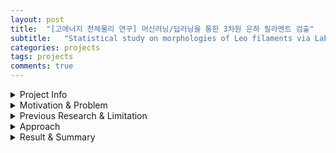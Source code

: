 ```yaml
---
layout: post
title:  "[고에너지 천체물리 연구] 머신러닝/딥러닝을 통한 3차원 은하 필라멘트 검출"
subtitle:   "Statistical study on morphologies of Leo filaments via Label spreading"
categories: projects
tags: projects
comments: true
---
```


<details>    
<summary> Project Info  </summary>
<div markdown="1"> 

<br/>

<!-- ### 머신러닝/딥러닝을 통한 3차원 거대우주구조 데이터상의 은하 필라멘트 검출  -->
- **기간:** 19.09 ~ 21.02 (1년 6개월)
- **주관 기관:** 고에너지 천체물리 연구센터 (CHEA, Center for High Energy Astrophysics)
- **주관 부처:** 한국연구재단 선도연구센터
- **사용 언어** : Python, MATLAB, Scikit-learn, Tensorflow-Keras
- **기여 및 결과**:
    1. 머신러닝 / 딥러닝을 통한 3차원 거대우주구조에서 은하 필라멘트 검출
        - 해외 초청발표: Joint Australian and Korean Contributions to the SKA meeting (2020)
        - 국내 발표: 4th CHEA workshop (2020)
    2. 상대론적 유체역학 코드 병렬화
        - SCI논문 제출 준비: The Astrophysics Journal(ApJ) (~2021.05)

![filament project](https://swha0105.github.io/assets/projects/filament/filament_project.png)

<br/>

</div>
</details> 


<details>    
<summary> Motivation & Problem  </summary>
<div markdown="1"> 

## Motivation

|![LSS example](https://swha0105.github.io/assets/projects/filament/LSS_example.JPG)
|:--:| 
| LSS example,  1. Sloan sky survey(left),  2. [그림 출처](https://arxiv.org/pdf/1803.11156.pdf)(right) |

현재 인류가 관측 할 수 있는 가장 큰 우주를 보았을 때, 우주에 존재하는 물질 들은 균등하게 분포해있지 않고 특정한 구조를 가지며 분포 해있다.  
전체 우주의 물질분포와 그 구조를 **거대우주구조 (LSS, Large Scale Structure of the Universe)**라고 하며 이 거대우주구조에는 `Galaxy of Clusters`, `Galaxy of Filaments`, `Wall`, `Void` 의 구조가 존재한다.

- Galaxy of Clusters: 구형으로, 다른 구조들에 비해 온도와 밀도가 월등히 높다.

- **`Galaxy of Filaments`**: 3차원상에서 **원통형**이며 온도와 밀도가 상대적으로 Wall 보다 높다

- **`Wall`** :3차원상에서 **평면구조**이며 온도와 밀도가 상대적으로 Filament 보다 낮다

- Void: 매우 낮은 밀도와 온도를 가지고 있다.

이 중 **`Galaxy of Filament`** (이하 `Filament`)는 우주 전체 물질 질량의 50%를 차지하지만 부피는 6%를 차지하는 구조로서 우주의 물질들이 굉장히 밀집되어 있어 흥미로운 물리현상들이 많이 일어나는 곳이다. [참조 논문](https://academic.oup.com/mnras/article/441/4/2923/1213214)   

따라서, `Filament`를 Identification 하는 문제는 천체물리학계에서 많은 시도가 있고 난제로 속한다. 

![Filament in LSS](https://swha0105.github.io/assets/projects/filament/filament_mass.png)

<br/>

## Problem:

하지만 이 **Filament**는 **Wall**과 구분하기 힘든 성질이 있는데 이유는 다음과 같다.

1. 밀도, 온도와 같은 Filament와 Wall를 나누는 **물리적 기준의 부재**
2. 기하학적 정보 수치화의 어려움
3. 주변 배경(Cluster) 마다 기준이 다름.  

Filament와 Wall은 Cluster 구조 주변에 존재하며, 기하학적으로 **Filament는 3차원 공간상 원기둥, Wall은 평면 구조**를 띈다.   
하지만 Filament와 Wall은 구분할 수 있는 물리적인 기준이 없고, 따라서 이를 구분하기 위해 3차원 상 기하학적 패턴, 물리량, 시뮬레이션 환경 등 **모든 것을 고려해 종합적인 판단을 내린다.**  
    
여기서 가장 문제가 되는 점은 **Filament와 Wall이 존재하는 배경에 따라 물리적 기준과 기하학적 기준이 변한다는 점이다.**

<br/>  

이 문제를 풀기 위해 우리가 힌트를 얻은 지점은 다음과 같다.

1. 절대적인 기준을 찾는 방향 보다는 주변 배경(Cluster) 맞게 기준을 각각 생성한다
2. Cluster와 Void는 물리적으로 구분이 가능하다.
3. Filament는 Cluster와, Wall은 Void에 상대적으로 조금 더 연관성이 있다. 
4. 기하학적 정보를 수치화 하여 물리적 정보와 함께 쓴다.

이러한 접근을 위해 **Machine Learning** 의  **Label spreading** 을 사용하였다.  
특히, Cluster와 Void는 물리적으로 구분이 가능하기에 이를 `Label`로 사용할 수 있음을 알고 Semi-supervised learning 접근을 하였다.  

이를 통해 우리는 특히 `Filament`의 **`Curvature`** 를 계산을 하였다. 실제 관측데이터에서는 Curvature가 큰 Highly curved Filament가 많이 나오지만 시뮬레이션 데이터 상 아직까지 보고 된 바가 없음으로 ML을 통한 Filament Identification이 모든 데이터에 성공적으로 적용할 수 있다면 무수히 많은 Filament들의 통계값을 통해 Highly curved Filament의 존재 유무와 존재 확률을 통계적으로 접근 할 수 있기 때문에 Identification 후 Curvature 계산에 집중하였다.   

데이터는 본 [논문](https://ui.adsabs.harvard.edu/abs/1993ApJ...414....1R/abstract) 에 언급된 코드를 (Fortran) 이용해 계산된 데이터를 이용하였다.    
Size: 32GB x 8    
Format: Binary (3차원)


<br/>

</div>
</details> 



<details>    
<summary> Previous Research & Limitation  </summary>
<div markdown="1"> 

## Previous Research

기존의 연구들은,  물리학적 정보를 사용하지 않고 기하학적 정보들만으로 `Filament` 와 `Wall` 을 구분하는 시도를 하였다. 

1.  3차원 밀도공간에서 [Hessian Matrix](https://en.wikipedia.org/wiki/Hessian_matrix) 의 Eigenvalue를 계산해 **Shape strength** 를 구성하는 방법이 있다. 각각의 **Shape Stength** 는 특정 포인트에서의 주변 밀도의 구조를 고려해 **구, 원기둥, 평면** 정도 를 나타낸다. **Shape Strength**를 이용해 `Filament` 와 `Wall`의 후보군을 찾아낸 뒤, 알려진 물리량과 함께 `Filament`를 판단한다 ([논문 1](https://arxiv.org/abs/1401.7866), [논문 2](https://arxiv.org/abs/1209.2043))\

    <p float="center">
        <img src="https://swha0105.github.io/assets/projects/filament/signature_equation.png" width="400"/> 
    </p>
    Eq 1. Shape Strength. for each lambda means Eigenvalue of Hessian Matrix 
<br/>

2. 위상수학에서 사용되는 [Morse Theory](https://en.wikipedia.org/wiki/Morse_theory)를 이용하여 3차원 공간의 밀도분포에서 가장 안정화된 Saddle point들을 찾아 이를 잇는 선을 찾아내여 `Filament` 를 정의하는 것이다. 오픈소스 코드로 배포가 되어있으나 현재 우리가 사용하는 데이터 형태와 호환이 불가능하다.
[논문 1](https://academic.oup.com/mnras/article/414/1/350/1090746?searchresult=1)
<br/>
<br/>


## Limitation

기존 연구에서 기하학적 정보를 수치화를 하여 Filament를 식별을 하였다.  
이 방법의 문제점은 크게 2가지가 있는데.

1. 물리량과 기하학적 정보의 단위가 달라 각각의 정보만 사용하고 유기적으로 분석하지 못하였다.
2. 주변 배경(Cluster)에 따라 변하는 Filament와 Wall의 정보를 전혀 담지 못하였다.

물리량과 기하학적 정보를 동시에 사용하지 못하여, 신호가 약하거나 애매한 Filament인 경우 식별을 하지 못하였다.  
또한 주변 배경과 관계없이 절대적인 기준을 찾는 시도는 다른 시뮬레이션 데이터 셋으로 확장 불가능하였다.  


따라서, 우리의 목표는 **전문가의 개입 없이, 데이터에 의존성없이, 주변 배경과 상대적인 Criteria 각각 생성하여 데이터에 대한 Bias와 상관없이 Filament를 식별하는 것이다.**

<br/>

</div>
</details> 


<details>    
<summary> Approach  </summary>
<div markdown="1"> 
 

 
### 1. **Gaussian Pyramid를 통한 데이터 압축**  -> [code](https://github.com/swha0105/Filament_Project/blob/main/pyramid.py) 
> `Filament` 와 `Wall`은 `Cluster`주변에 존재하기 때문에 데이터를 `Cluster` 주변 40~45Mpc/h 의 크기로 Crop하였다.  Crop을 한 데이터들도 크기가 250~300Mb 하기 때문에 ML/DL에 사용하기 적합하지 않았다. 따라서 Gaussian Pyramid 알고리즘을 2번 적용해 데이터를 압축하였다. 이 과정에서 기하학적 정보가 손실 되지 않았는지 체크하였고 아래 그림과 같이 확인 하였다
<br/><br/>
![Gaussian example](https://swha0105.github.io/assets/projects/filament/Cluster_dens.png)
<br/>
<br/>


### 2. **GPU 병렬화를 통한 Signature 및 Shape strength계산** -> [code](https://github.com/swha0105/Filament_Project/blob/main/gpu_signature.py) 
> 기존 연구방법을 참고하여 기하학적 정보를 **Shape Signature**를 계산하여 사용하기로 하였다. 
**Shape Signature**는 밀도 데이터의 **Hessian Matrix**를 구성하여 **Eigenvalue**를 계산하고 [논문](https://arxiv.org/abs/1401.7866)에 나온대로 적절히 조합하여 **Shape Strength**을 계산한다.  
이는 주변의 밀도분포를 고려하여 특정 포인트가 어떤 형태를 띄고 있는지 숫자로 나타내준다. 이 과정은 매우 큰 계산자원을 필요로 하기에 **GPU를 이용한 가속화**를 하여 CPU로 처리했을때에 비해 약 10~100배 정도 빠른속도를 구현하였다. 
<br/><br/>
![Signature visualization](https://swha0105.github.io/assets/projects/filament//signature_visual.JPG)  
왼쪽 위부터 시계방향으로 `Density`, `Filament signature`, `Wall signature`, `Cluster signature`를 나타낸다. 
<br/>
<br/>

 
### 3. **Label Spreading을 통한 Filament 식별** -> [code](https://github.com/swha0105/Filament_Project/blob/main/label_spreading_v2.py) 
### [Label spreading에 대한 포스팅](https://swha0105.github.io/_posts/2021-01-21-ML_DL-Label_Spreading.markdown)  
>**Label spreading**은 개수가 적지만 확실한 Label를 통해 Unlabeled 데이터에 Label을 지정 알고리즘으로 **Semi-supervised Learning** 중 하나 이다.    
거대우주구조 4가지 구조중 `Cluster`와 `Void`는 물리량으로 정확히 정의가 된다.   
또한, `Filament`는 `Cluster`와, `Wall`은 `Void`와 물리량 및 기하학적으로 비슷한 특성을 가진다.  이를 이용해 `Cluster`와 `Void`를 X-ray 및 온도를 이용하여 정확히 정의 한 뒤 이를 **Label**로 가정한다. Label의 **기하학적 정보와 물리량들**을 이용해 Unlabeled 데이터 안에 존재하는`Filament`와 `Wall`에 대한 **Classification**을 시도 한다.<br/><br/>
![Gaussian example](https://swha0105.github.io/assets/projects/filament/label_spreading_example.JPG)
<br/>
왼쪽 그림은 밀도, 오른쪽 그림은 Label spreading이후 `Filament` Classification 된 부분을 의미한다.   
<br/>
<br/>



### 4. **MATLAB을 통한 후처리 및 DFS를 통한 Filament 개별화** -> [Skeleton code](https://github.com/swha0105/Filament_Project/blob/main/ref/matlab/skeleton.m), [DFS code](https://github.com/swha0105/Filament_Project/blob/main/find_filament_v2.py)
> 식별된 Filament를 개별화 위해 MATLAB의 `3D Volumetric Image Processing`을 이용해 **Skeletonized**를 하였다.
<br/><br/>
![Skeleton example](https://swha0105.github.io/assets/projects/filament//Skeletonization.png)
<br/>
Skeletonized된 데이터를 이용하여 Python의 모듈 `Networkx`을 이용해 **Graph** 화 하여 **DFS** 개념을 활용해 Cluster 중심에서 부터 Filament가 끝나는 지점까지 길찾기를 하여 필라멘트 개별화를 하였다.

</div>
</details> 


<details>    
<summary> Result & Summary </summary>
<div markdown="1"> 


### 총 40개정도의 cluster에서 segmentation된 105개의 Filament에 대한 물리량들을 구해보았다.  

### **1. Linear density**
먼저, Filament가 잘 segmentation 되었는지 확인하기 위해 구해 볼수 있는 **Linear density**를 구해보았다. 기존 논문들과 10배 가량 차이를 보았지만, 이는 시뮬레이션 환경에서 `암흑물질`을 고려 여부의 차이로 나타나는 것으로 이를 보정하면 충분히 **reliable한 결과**라고 판단 하였다.
<br/>
![Linear Density](https://swha0105.github.io/assets/projects/filament//linear_density.png)
왼쪽은 [기존 논문](https://arxiv.org/abs/1401.7866)의 Linear density이고 오른쪽은 우리가 계산한 Filamnet Linear density의 평균을 나타낸다.  

### **2. Curvature**
Filament가 제대로 식별이 됐다고 판단이 되었으므로 우리의 목적인 **Curvature**를 계산해보기로 하였다. 

3차원상에서 Curvature를 계산하는 수식은 아래와 같다.
![Curvature](https://swha0105.github.io/assets/projects/filament//curvature_equation.png)

총 105개의 Filament의 Mean Curvature, Max Curvature를 구하였고 히스토그램으로 나타내었다.

![Curvature_statistics](https://swha0105.github.io/assets/projects/filament//curvature.png)

위의 데이터를 분석하면 우리가 찾던 Highly curved filament (Curvature > 0.4) 가 존재한다. 하지만 105개중 2개 존재함으로 통계적으로 유효하기 위해 좀 더 많은 데이터가 필요할것으로 보인다.


어떤 필라멘트들이 Highly curvature를 가지는지 알아보기 위해 Length와 함께 데이터를 구성해보았다.

![Curvature_statistics](https://swha0105.github.io/assets/projects/filament//curvature_length.png)

15~20 Mpc/h 의 길이를 가지는 Filament들이 Highly curvature를 가지는 것으로 보였다. 하지만 앞서 언급 했듯이 통계적으로 분석하기 위해 좀 더 많은 데이터가 필요할것으로 보인다.

<br/>

위와 같은 일련의 과정으로 Machine Learning을 도입하여 Large Scale Structure of the universe에서의 Galaxy of Filament를 segmentation 및 Identification하는 작업을 하였다.

결론적으로, Filament를 segmentation 하는 작업은 성공하였으나, 이를 과학적인 결과와 연관시키고 결과가 논문화가 되러면 좀 더 많은 데이터가 필요로 할 것으로 판단이 된다 (Highly curved filament problem). 이 데이터는 굉장히 cost가 비싼 데이터로 하나를 생성하는데 있어 3~4개월이 걸릴 예정이다.

Code works은 끝났으니, 데이터가 생성되는대로 좀 더 테스트를 할 예정이다.




### reference
[1] [https://aip.scitation.org/doi/pdf/10.1063/1.3382336](https://aip.scitation.org/doi/pdf/10.1063/1.3382336)

[2] [https://arxiv.org/abs/1209.2043](https://arxiv.org/abs/1209.2043)

[3] [https://www.semanticscholar.org/paper/A-machine-learning-approach-to-galaxy-LSS-I.-on-Hui-Aragon-Calvo/3376717081ed443ca09c689a261717a3a3675511](https://www.semanticscholar.org/paper/A-machine-learning-approach-to-galaxy-LSS-I.-on-Hui-Aragon-Calvo/3376717081ed443ca09c689a261717a3a3675511)

[4] [https://academic.oup.com/mnras/article/414/1/350/1090746?searchresult=1](https://academic.oup.com/mnras/article/414/1/350/1090746?searchresult=1)

[5] [https://arxiv.org/abs/1611.00437](https://arxiv.org/abs/1611.00437)

[6] [https://arxiv.org/abs/1401.7866](https://arxiv.org/abs/1401.7866)

</div>
</details> 

